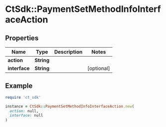# CtSdk::PaymentSetMethodInfoInterfaceAction

## Properties

| Name | Type | Description | Notes |
| ---- | ---- | ----------- | ----- |
| **action** | **String** |  |  |
| **interface** | **String** |  | [optional] |

## Example

```ruby
require 'ct_sdk'

instance = CtSdk::PaymentSetMethodInfoInterfaceAction.new(
  action: null,
  interface: null
)
```

